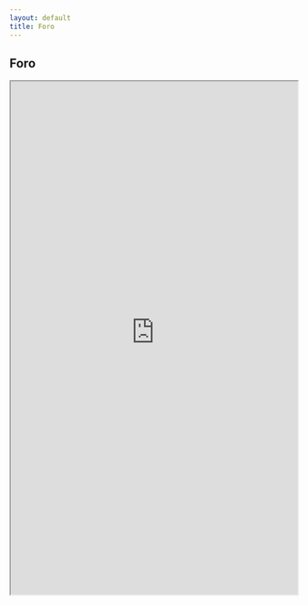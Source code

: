 ```yaml
---
layout: default
title: Foro
---
```


## Foro

<iframe src="http://discourse.hacklabalmeria.bitnamiapp.com/" width="100%" height="900"></iframe>